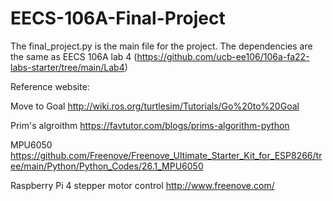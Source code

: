 # EECS-106A-Final-Project
The final_project.py is the main file for the project.
The dependencies are the same as EECS 106A lab 4 (https://github.com/ucb-ee106/106a-fa22-labs-starter/tree/main/Lab4)

Reference website:

Move to Goal
http://wiki.ros.org/turtlesim/Tutorials/Go%20to%20Goal

Prim's algroithm
https://favtutor.com/blogs/prims-algorithm-python

MPU6050
https://github.com/Freenove/Freenove_Ultimate_Starter_Kit_for_ESP8266/tree/main/Python/Python_Codes/26.1_MPU6050

Raspberry Pi 4 stepper motor control
http://www.freenove.com/

